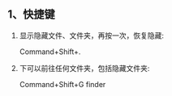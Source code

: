 ## 1、快捷键
1. 显示隐藏文件、文件夹，再按一次，恢复隐藏:

	Command+Shift+. 

2. 下可以前往任何文件夹，包括隐藏文件夹:
	
	Command+Shift+G finder